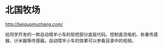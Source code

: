 # 北国牧场

http://beiguomuchang.com/

给同学开发的一款自动喂羊小车的软控部分底层代码。控制直流电机、称重传感器、计米器等传感器。自动喂羊小车的效果可以参看目录中的视频。


